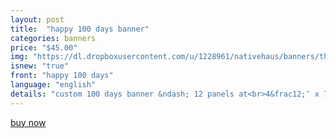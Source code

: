 ```yaml
---
layout: post
title:  "happy 100 days banner"
categories: banners
price: "$45.00"
img: "https://dl.dropboxusercontent.com/u/1228961/nativehaus/banners/thumbnails/happy-100-days-thumbnail.jpg"
isnew: "true"
front: "happy 100 days"
language: "english"
details: "custom 100 days banner &ndash; 12 panels at<br>4&frac12;″ x 7″ up to 3 different colors* with white string.<br><br>*pattern and shades chosen by native haus"
---
```


<a href="https://gum.co/SxKk" class="button button--green">buy now</a> <script type="text/javascript" src="https://gumroad.com/js/gumroad.js"></script>